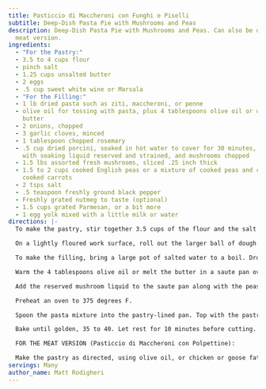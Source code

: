 ```yaml
---
title: Pasticcio di Maccheroni con Funghi e Piselli
subtitle: Deep-Dish Pasta Pie with Mushrooms and Peas
description: Deep-Dish Pasta Pie with Mushrooms and Peas. Can also be done as a
  meat version.
ingredients:
  - "For the Pastry:"
  - 3.5 to 4 cups flour
  - pinch salt
  - 1.25 cups unsalted butter
  - 2 eggs
  - .5 cup sweet white wine or Marsala
  - "For the Filling:"
  - 1 lb dried pasta such as ziti, maccheroni, or penne
  - olive oil for tossing with pasta, plus 4 tablespoons olive oil or unsalted
    butter
  - 2 onions, chopped
  - 3 garlic cloves, minced
  - 1 tablespoon chopped rosemary
  - .5 cup dried porcini, soaked in hot water to cover for 30 minutes, drained
    with soaking liquid reserved and strained, and mushrooms chopped
  - 1.5 lbs assorted fresh mushrooms, sliced .25 inch thick
  - 1.5 to 2 cups cooked English peas or a mixture of cooked peas and chopped
    cooked carrots
  - 2 tsps salt
  - .5 teaspoon freshly ground black pepper
  - Freshly grated nutmeg to taste (optional)
  - 1.5 cups grated Parmesan, or a bit more
  - 1 egg yolk mixed with a little milk or water
directions: |-
  To make the pastry, stir together 3.5 cups of the flour and the salt in a large bowl. Cut i the butter with a pastry blender until the mixture resembles coarse meal. Add the eggs and wine and mix until the dough comes together in a rough mass, adding more flour if needed. Alternatively, place the flour and salt in a food processor and pulse briefly to mix. Add the butter and process until the mixture resembles coarse meal. Add the eggs and wine and pulse to incorporate. Divide the dough into 2 balls, one slightly larger than the other. Place in a plastic bag and refrigerate until firm, about 1 hour.

  On a lightly floured work surface, roll out the larger ball of dough into a round about 15 inches in diameter. Ease it into a deep 10 inch springform pan. Refrigerate. Roll out the remaining ball of dough into a 12 inch round and refrigerate.

  To make the filling, bring a large pot of salted water to a boil. Drop in the pasta, stir well, cook until almost tender, and drain. Place in a bowl and toss with a little olive oil. Set aside.

  Warm the 4 tablespoons olive oil or melt the butter in a saute pan over medium heat. Add the onions and saute until softened, about 8 minutes. Add the garlic, rosemary, and chopped rehydrated mushrooms and cook, stirring, for 3 to 4 minutes longer. Add the fresh mushrooms and continue to cook over medium heat until the mushrooms give off their liquid, about 8 minutes.

  Add the reserved mushroom liquid to the saute pan along with the peas or peas and carrots. Stir in the salt and pepper and season with the nutmeg (if using). Add to the cooked pasta, toss well, and fold in the grated cheese.

  Preheat an oven to 375 degrees F.

  Spoon the pasta mixture into the pastry-lined pan. Top with the pastry round, turn under the edges and seal well, pinching the edges together. Cut a few slits in the top crust, then brush with the egg mixture.

  Bake until golden, 35 to 40. Let rest for 10 minutes before cutting. Serve hot.

  FOR THE MEAT VERSION (Pasticcio di Maccheroni con Polpettine):

  Make the pastry as directed, using olive oil, or chicken or goose fat in place of the butter. Season 1.5 lbs ground beef with salt, freshly ground black pepper, and freshly grated nutmeg. Form into little meatballs and fry them in olive oil until cooked through. Add to the cooked pasta along with 2 onions, chopped, and .5 lbs chicken livers, both sauteed in olive oil. Omit the cheese and brush the pastry with egg yolk mixed with water, not milk. Fill and bake as directed. Let rest for 10 minutes before cutting. Serve hot.
servings: Many
author_name: Matt Rodigheri
---
```

